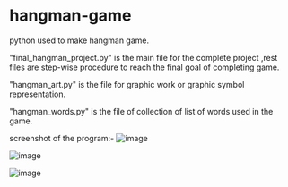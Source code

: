 # hangman-game
python used to make hangman game.

"final_hangman_project.py" is the main file for the complete project ,rest files are step-wise procedure
to reach the final goal of completing game.

"hangman_art.py" is the file for graphic work or graphic symbol representation.

"hangman_words.py" is the file of collection of list of words used in the game.

screenshot of the program:-
![image](https://user-images.githubusercontent.com/87566353/178095357-6a58e81e-f063-4ed4-9d00-b83fafa65d41.png)

![image](https://user-images.githubusercontent.com/87566353/178095360-ef94ad0c-8dc5-47b6-812f-0a93aabb4237.png)

![image](https://user-images.githubusercontent.com/87566353/178095369-8226624e-7852-4cac-8902-64618b0b7d39.png)
